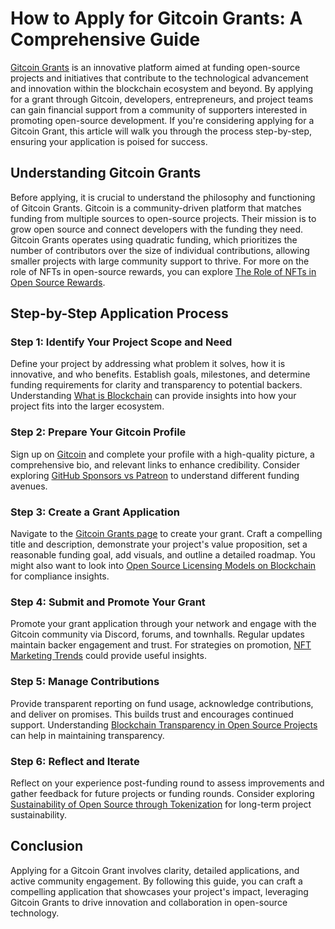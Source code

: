 # How to Apply for Gitcoin Grants: A Comprehensive Guide

[Gitcoin Grants](https://gitcoin.co/grants/) is an innovative platform aimed at funding open-source projects and initiatives that contribute to the technological advancement and innovation within the blockchain ecosystem and beyond. By applying for a grant through Gitcoin, developers, entrepreneurs, and project teams can gain financial support from a community of supporters interested in promoting open-source development. If you're considering applying for a Gitcoin Grant, this article will walk you through the process step-by-step, ensuring your application is poised for success.

## Understanding Gitcoin Grants

Before applying, it is crucial to understand the philosophy and functioning of Gitcoin Grants. Gitcoin is a community-driven platform that matches funding from multiple sources to open-source projects. Their mission is to grow open source and connect developers with the funding they need. Gitcoin Grants operates using quadratic funding, which prioritizes the number of contributors over the size of individual contributions, allowing smaller projects with large community support to thrive. For more on the role of NFTs in open-source rewards, you can explore [The Role of NFTs in Open Source Rewards](https://www.license-token.com/wiki/the-role-of-nf-ts-in-open-source-rewards).

## Step-by-Step Application Process

### Step 1: Identify Your Project Scope and Need

Define your project by addressing what problem it solves, how it is innovative, and who benefits. Establish goals, milestones, and determine funding requirements for clarity and transparency to potential backers. Understanding [What is Blockchain](https://www.license-token.com/wiki/what-is-blockchain) can provide insights into how your project fits into the larger ecosystem.

### Step 2: Prepare Your Gitcoin Profile

Sign up on [Gitcoin](https://gitcoin.co) and complete your profile with a high-quality picture, a comprehensive bio, and relevant links to enhance credibility. Consider exploring [GitHub Sponsors vs Patreon](https://www.license-token.com/wiki/git-hub-sponsors-vs-patreon) to understand different funding avenues.

### Step 3: Create a Grant Application

Navigate to the [Gitcoin Grants page](https://gitcoin.co/grants/) to create your grant. Craft a compelling title and description, demonstrate your project's value proposition, set a reasonable funding goal, add visuals, and outline a detailed roadmap. You might also want to look into [Open Source Licensing Models on Blockchain](https://www.license-token.com/wiki/open-source-licensing-models-on-blockchain) for compliance insights.

### Step 4: Submit and Promote Your Grant

Promote your grant application through your network and engage with the Gitcoin community via Discord, forums, and townhalls. Regular updates maintain backer engagement and trust. For strategies on promotion, [NFT Marketing Trends](https://www.license-token.com/wiki/nft-marketing-trends) could provide useful insights.

### Step 5: Manage Contributions

Provide transparent reporting on fund usage, acknowledge contributions, and deliver on promises. This builds trust and encourages continued support. Understanding [Blockchain Transparency in Open Source Projects](https://www.license-token.com/wiki/blockchain-transparency-in-open-source-projects) can help in maintaining transparency.

### Step 6: Reflect and Iterate

Reflect on your experience post-funding round to assess improvements and gather feedback for future projects or funding rounds. Consider exploring [Sustainability of Open Source through Tokenization](https://www.license-token.com/wiki/sustainability-of-open-source-through-tokenization) for long-term project sustainability.

## Conclusion

Applying for a Gitcoin Grant involves clarity, detailed applications, and active community engagement. By following this guide, you can craft a compelling application that showcases your project's impact, leveraging Gitcoin Grants to drive innovation and collaboration in open-source technology.